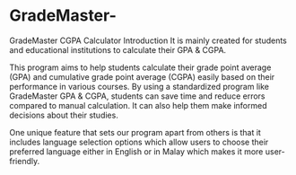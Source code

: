 # GradeMaster-
GradeMaster CGPA Calculator Introduction
It is mainly created for students and educational institutions to calculate their GPA & CGPA. 

This program aims to help students calculate their grade point average (GPA) and cumulative grade point average (CGPA) easily based on their performance in various courses. By using a standardized program like GradeMaster GPA & CGPA, students can save time and reduce errors compared to manual calculation. It can also help them make informed decisions about their studies. 

One unique feature that sets our program apart from others is that it includes language selection options which allow users to choose their preferred language either in English or in Malay which makes it more user-friendly.
